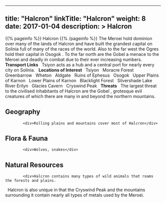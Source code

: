 
---
title: "Halcron"
linkTitle: "Halcron"
weight: 8
date: 2017-01-04
description: >
 Halcron
---

{{% pageinfo %}}
Halcron
{{% /pageinfo %}}
The Meroei hold dominion over many of the lands of Halcron and have built the grandest capital on Solinia full of many of the races of the world. Also to the far west the Ogres hold their capital in Osogok . To the far north are the Gobel a menace to the Meroei and deadly in combat due to their ever increasing numbers. <span class="line-spacer d-block"> </span> **Transport Links** <span class="line-spacer d-block"> </span> Tsiyon acts as a hub and a central port for nearly every city on Solinia. <span class="line-spacer d-block"> </span> **Locations of Interest** <span class="line-spacer d-block"> </span> Tsiyon <span class="line-spacer d-block"> </span> Moracre Forest <span class="line-spacer d-block"> </span> Greenbarrow <span class="line-spacer d-block"> </span> Wheton <span class="line-spacer d-block"> </span> Aldgate <span class="line-spacer d-block"> </span> Ruins of Ephesus <span class="line-spacer d-block"> </span> Osogok <span class="line-spacer d-block"> </span> Upper Plains of Karnon <span class="line-spacer d-block"> </span> Lower Plains of Karnon <span class="line-spacer d-block"> </span> Blacklight Forest <span class="line-spacer d-block"> </span> Silvershade Lake <span class="line-spacer d-block"> </span> River Erilyn <span class="line-spacer d-block"> </span> Glacies Cavern <span class="line-spacer d-block"> </span> Cryswind Peak <span class="line-spacer d-block"> </span> **Threats** <span class="line-spacer d-block"> </span> The largest threat to the civilised inhabitants of Halcron are the Gobel , grotesque evil creatures of which there are many in and beyond the northern mountains.

## Geography


            <div>Rolling plains and mountains cover most of Halcron</div>
                            

## Flora & Fauna


            <div>Wolves, snakes</div>
                            

## Natural Resources


            <div>Halcron contains many types of wild animals that roams the forests and plains.
<span class="line-spacer d-block"> </span>
Halcron is also unique in that the Cryswind Peak and the mountains surrounding it contain nearly all types of metals used by the Meroei.</div>
